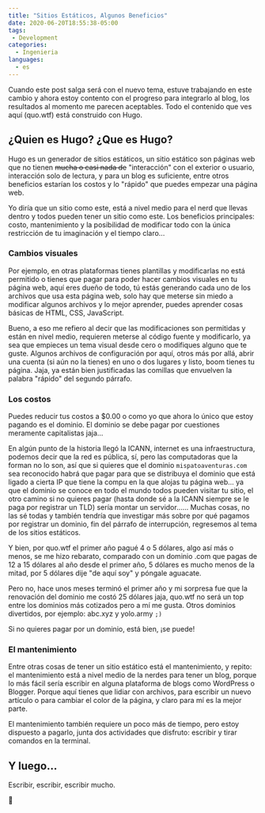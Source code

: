 ```yaml
---
title: "Sitios Estáticos, Algunos Beneficios"
date: 2020-06-20T18:55:38-05:00
tags:
 - Development
categories:
  - Ingenieria
languages:
  - es
---
```


Cuando este post salga será con el nuevo tema, estuve trabajando en este cambio y ahora estoy contento con el progreso para integrarlo al blog, los resultados al momento me parecen aceptables. Todo el contenido que ves aquí (quo.wtf) está construido con Hugo.

## ¿Quien es Hugo? ¿Que es Hugo?

Hugo es un generador de sitios estáticos, un sitio estático son páginas web que no tienen ~~mucha o casi nada de~~ "interacción" con el exterior o usuario, interacción solo de lectura, y para un blog es suficiente, entre otros beneficios estarían los costos y lo "rápido" que puedes empezar una página web.

Yo diría que un sitio como este, está a nivel medio para el nerd que llevas dentro y todos pueden tener un sitio como este. Los beneficios principales: costo, mantenimiento y la posibilidad de modificar todo con la única restricción de tu imaginación y el tiempo claro...

### Cambios visuales

Por ejemplo, en otras plataformas tienes plantillas y modificarlas no está permitido o tienes que pagar para poder hacer cambios visuales en tu página web, aquí eres dueño de todo, tú estás generando cada uno de los archivos que usa esta página web, solo hay que meterse sin miedo a modificar algunos archivos y lo mejor aprender, puedes aprender cosas básicas de HTML, CSS, JavaScript.

Bueno, a eso me refiero al decir que las modificaciones son permitidas y están en nivel medio, requieren meterse al código fuente y modificarlo, ya sea que empieces un tema visual desde cero o modifiques alguno que te guste. Algunos archivos de configuración por aquí, otros más por allá, abrir una cuenta (si aún no la tienes) en uno o dos lugares y listo, boom tienes tu página. Jaja, ya están bien justificadas las comillas que envuelven la palabra "rápido" del segundo párrafo.

### Los costos

Puedes reducir tus costos a $0.00 o como yo que ahora lo único que estoy pagando es el dominio. El dominio se debe pagar por cuestiones meramente capitalistas jaja...

En algún punto de la historia llegó la ICANN, internet es una infraestructura, podemos decir que la red es pública, sí, pero las computadoras que la forman no lo son, así que si quieres que el dominio `mispatoaventuras.com` sea reconocido habrá que pagar para que se distribuya el dominio que está ligado a cierta IP que tiene la compu en la que alojas tu página web... ya que el dominio se conoce en todo el mundo todos pueden visitar tu sitio, el otro camino si no quieres pagar (hasta donde sé a la ICANN siempre se le paga por registrar un TLD) sería montar un servidor...... Muchas cosas, no las sé todas y también tendría que investigar más sobre por qué pagamos por registrar un dominio, fin del párrafo de interrupción, regresemos al tema de los sitios estáticos.

Y bien, por quo.wtf el primer año pagué 4 o 5 dólares, algo así más o menos, se me hizo rebarato, comparado con un dominio .com que pagas de 12 a 15 dólares al año desde el primer año, 5 dólares es mucho menos de la mitad, por 5 dólares dije "de aquí soy" y póngale aguacate.

Pero no, hace unos meses terminó el primer año y mi sorpresa fue que la renovación del dominio me costó 25 dólares jaja, quo.wtf no será un top entre los dominios más cotizados pero a mí me gusta. Otros dominios divertidos, por ejemplo: abc.xyz y yolo.army `;)`

Si no quieres pagar por un dominio, está bien, ¡se puede!

### El mantenimiento

Entre otras cosas de tener un sitio estático está el mantenimiento, y repito: el mantenimiento está a nivel medio de la nerdes para tener un blog, porque lo más fácil sería escribir en alguna plataforma de blogs como WordPress o Blogger. Porque aquí tienes que lidiar con archivos, para escribir un nuevo artículo o para cambiar el color de la página, y claro para mí es la mejor parte.

El mantenimiento también requiere un poco más de tiempo, pero estoy dispuesto a pagarlo, junta dos actividades que disfruto: escribir y tirar comandos en la terminal.

## Y luego...

Escribir, escribir, escribir mucho.

🍻
